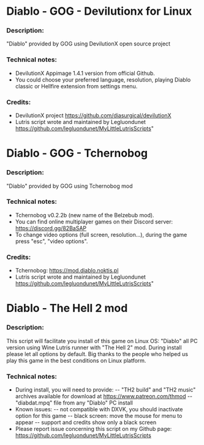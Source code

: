 # Diablo - GOG - Devilutionx for Linux
### Description:
"Diablo" provided by GOG using DevilutionX open source project 
### Technical notes:
- DevilutionX Appimage 1.4.1 version from official Github.
- You could choose your preferred language, resolution, playing Diablo classic or Hellfire extension from settings menu.
### Credits:
- DevilutionX project https://github.com/diasurgical/devilutionX
- Lutris script wrote and maintained by Legluondunet https://github.com/legluondunet/MyLittleLutrisScripts"

# Diablo - GOG - Tchernobog
### Description:
"Diablo" provided by GOG using Tchernobog mod
### Technical notes:
- Tchernobog v0.2.2b (new name of the Belzebub mod).
- You can find online multiplayer games on their Discord server: https://discord.gg/82BaSAP
- To change video options (full screen, resolution...), during the game press "esc", "video options".
### Credits:
- Tchernobog: https://mod.diablo.noktis.pl
- Lutris script wrote and maintained by Legluondunet https://github.com/legluondunet/MyLittleLutrisScripts"

# Diablo - The Hell 2 mod
### Description:
This script will facilitate you install of this game on Linux OS:
"Diablo" all PC version using Wine Lutris runner with "The Hell 2" mod.
During install please let all options by default.
Big thanks to the people who helped us play this game in the best conditions on Linux platform.
### Technical notes:
- During install, you will need to provide:
-- "TH2 build" and "TH2 music" archives available for download at https://www.patreon.com/thmod
-- "diabdat.mpq" file from any "Diablo" PC install
- Known issues: 
-- not compatible with DXVK, you should inactivate option for this game
-- black screen: move the mouse for menu to appear
-- support and credits show only a black screen
- Please report issue concerning this script on my Github page:
https://github.com/legluondunet/MyLittleLutrisScripts

